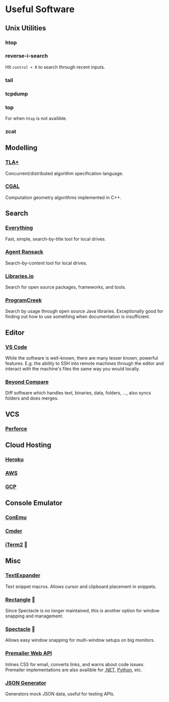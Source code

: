 # Useful Software

## Unix Utilities

### htop

### reverse-i-search
Hit `control + R` to search through recent inputs.

### tail

### tcpdump

### top
For when `htop` is not availible.

### zcat

## Modelling

### [TLA+](http://lamport.azurewebsites.net/tla/tla.html)
Concurrent/distributed algorithm specification language.

### [CGAL](https://www.cgal.org/)
Computation geometry algorithms implemented in C++.

## Search

### [Everything](https://www.voidtools.com/)
Fast, simple, search-by-title tool for local drives.

### [Agent Ransack](https://www.mythicsoft.com/agentransack/)
Search-by-content tool for local drives.

### [Libraries.io](https://libraries.io/)
Search for open source packages, frameworks, and tools.

### [ProgramCreek](https://www.programcreek.com/java-api-examples/index.php?action=search_project)
Search by usage through open source Java libraries. Exceptionally good for finding out how to use something when documentation is insufficient.

## Editor

### [VS Code](https://code.visualstudio.com/)
While the software is well-known, there are many lesser known, powerful features.
E.g. the ability to SSH into remote machines through the editor and interact with the machine's files the same way you would locally.

### [Beyond Compare](http://www.scootersoftware.com/download.php)
Diff software which handles text, binaries, data, folders, ..., also syncs folders and does merges.

## VCS

### [Perforce](https://www.perforce.com/downloads/helix-core-p4d)

## Cloud Hosting

### [Heroku](https://www.heroku.com/)

### [AWS](https://aws.amazon.com/)

### [GCP](https://cloud.google.com/)

## Console Emulator

### [ConEmu](https://conemu.github.io/)

### [Cmder](https://cmder.net/)

### [iTerm2](https://iterm2.com/) 

## Misc

### [TextExpander](https://textexpander.com/)
Text snippet macros. Allows cursor and clipboard placement in snippets.

### [Rectangle](https://rectangleapp.com/) 
Since Spectacle is no longer maintained, this is another option for window snapping and management.

### [Spectacle](https://www.spectacleapp.com/) 
Allows easy window snapping for multi-window setups on big monitors.

### [Premailer Web API](http://premailer.dialect.ca/api)
Inlines CSS for email, converts links, and warns about code issues. Premailer implementations are also availible for [.NET](https://github.com/milkshakesoftware/PreMailer.Net), [Python](https://pypi.org/project/premailer/), etc.

### [JSON Generator](https://www.json-generator.com/)
Generators mock JSON data, useful for testing APIs.
